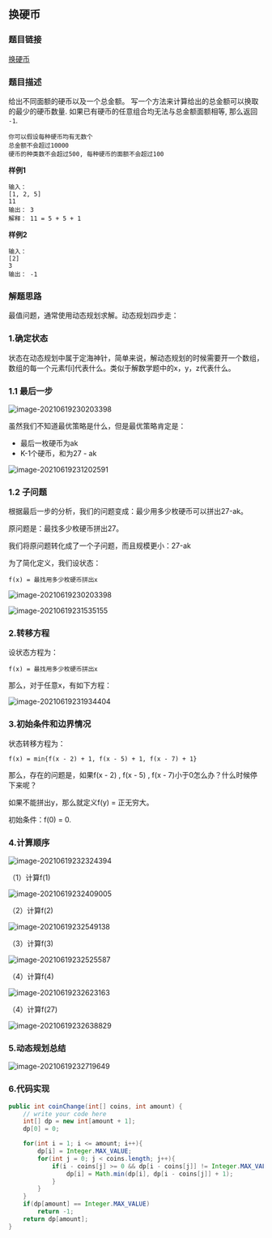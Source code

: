## 换硬币

### 题目链接

[换硬币](https://www.lintcode.com/problem/669/)

### 题目描述

给出不同面额的硬币以及一个总金额。 写一个方法来计算给出的总金额可以换取的最少的硬币数量. 如果已有硬币的任意组合均无法与总金额面额相等, 那么返回 `-1`.

```
你可以假设每种硬币均有无数个
总金额不会超过10000
硬币的种类数不会超过500, 每种硬币的面额不会超过100
```

**样例1**

```shell
输入：
[1, 2, 5]
11
输出： 3
解释： 11 = 5 + 5 + 1
```

**样例2**

```shell
输入： 
[2]
3
输出： -1
```

### 解题思路

最值问题，通常使用动态规划求解。动态规划四步走：



### 1.确定状态

状态在动态规划中属于定海神针，简单来说，解动态规划的时候需要开一个数组，数组的每一个元素f[i]代表什么。类似于解数学题中的x，y，z代表什么。

### 1.1 最后一步

![image-20210619230203398](assets/image-20210619230203398-1624114928905-1624114959015.png)

虽然我们不知道最优策略是什么，但是最优策略肯定是：

* 最后一枚硬币为ak
* K-1个硬币，和为27 - ak

![image-20210619231202591](assets/image-20210619231202591.png)



### 1.2  子问题

根据最后一步的分析，我们的问题变成：最少用多少枚硬币可以拼出27-ak。

原问题是：最找多少枚硬币拼出27。

我们将原问题转化成了一个子问题，而且规模更小：27-ak

为了简化定义，我们设状态：

```shell
f(x) = 最找用多少枚硬币拼出x
```

![image-20210619230203398](assets/image-20210619230203398-1624114928905-1624114959015.png)

![image-20210619231535155](assets/image-20210619231535155.png)

### 2.转移方程

设状态方程为：

```shell
f(x) = 最找用多少枚硬币拼出x
```

那么，对于任意x，有如下方程：

![image-20210619231934404](assets/image-20210619231934404.png)



### 3.初始条件和边界情况

状态转移方程为：

```shell
f(x) = min{f(x - 2) + 1, f(x - 5) + 1, f(x - 7) + 1}
```

那么，存在的问题是，如果f(x - 2) , f(x - 5) , f(x - 7)小于0怎么办？什么时候停下来呢？

如果不能拼出y，那么就定义f(y) = 正无穷大。

初始条件：f(0) = 0.

### 4.计算顺序

![image-20210619232324394](assets/image-20210619232324394.png)

（1）计算f(1)

![image-20210619232409005](assets/image-20210619232409005.png)

（2）计算f(2)

![image-20210619232549138](assets/image-20210619232549138.png)

（3）计算f(3)

![image-20210619232525587](assets/image-20210619232525587.png)

（4）计算f(4)

![image-20210619232623163](assets/image-20210619232623163.png)

（4）计算f(27)

![image-20210619232638829](assets/image-20210619232638829.png)

### 5.动态规划总结

![image-20210619232719649](assets/image-20210619232719649.png)



### 6.代码实现

```java
public int coinChange(int[] coins, int amount) {
    // write your code here
    int[] dp = new int[amount + 1];
    dp[0] = 0;

    for(int i = 1; i <= amount; i++){
        dp[i] = Integer.MAX_VALUE;
        for(int j = 0; j < coins.length; j++){
            if(i - coins[j] >= 0 && dp[i - coins[j]] != Integer.MAX_VALUE){
                dp[i] = Math.min(dp[i], dp[i - coins[j]] + 1);
            }
        }
    }
    if(dp[amount] == Integer.MAX_VALUE)
        return -1;
    return dp[amount];
}
```









